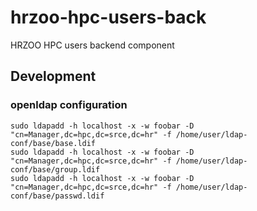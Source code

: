 # hrzoo-hpc-users-back
HRZOO HPC users backend component

## Development

### openldap configuration

```
sudo ldapadd -h localhost -x -w foobar -D "cn=Manager,dc=hpc,dc=srce,dc=hr" -f /home/user/ldap-conf/base/base.ldif
sudo ldapadd -h localhost -x -w foobar -D "cn=Manager,dc=hpc,dc=srce,dc=hr" -f /home/user/ldap-conf/base/group.ldif
sudo ldapadd -h localhost -x -w foobar -D "cn=Manager,dc=hpc,dc=srce,dc=hr" -f /home/user/ldap-conf/base/passwd.ldif
```
